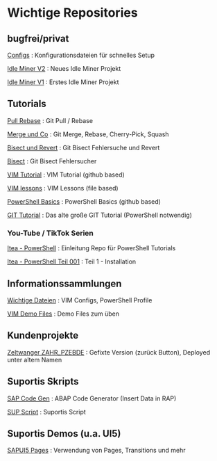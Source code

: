 # Wichtige Repositories

## bugfrei/privat

[Configs](https://github.com/bugfrei/CONFIGS) : Konfigurationsdateien für schnelles Setup

[Idle Miner V2](https://github.com/bugfrei/IdleMinerV2) : Neues Idle Miner Projekt

[Idle Miner V1](https://github.com/bugfrei/IdleMinerVM) : Erstes Idle Miner Projekt


## Tutorials
[Pull Rebase](https://github.com/bugfrei/pullrebase) : Git Pull / Rebase

[Merge und Co](https://github.com/bugfrei/merge_and_co) : Git Merge, Rebase, Cherry-Pick, Squash

[Bisect und Revert](https://github.com/bugfrei/revert) : Git Bisect Fehlersuche und Revert

[Bisect](https://github.com/bugfrei/gitbisect) : Git Bisect Fehlersucher

[VIM Tutorial](https://github.com/bugfrei/VIM-Tutorial) : VIM Tutorial (github based)

[VIM lessons](https://github.com/bugfrei/VIMLessons) : VIM Lessons (file based)

[PowerShell Basics](https://github.com/bugfrei/ps-powershell-basics) : PowerShell Basics (github based)

[GIT Tutorial](https://github.com/bugfrei/Git-Tutorial) : Das alte große GIT Tutorial (PowerShell notwendig)


### You-Tube / TikTok Serien
[Itea - PowerShell](https://github.com/bugfrei/itea-powershell) : Einleitung Repo für PowerShell Tutorials

[Itea - PowerShell Teil 001](https://github.com/bugfrei/ps001-ps-core_install_win) : Teil 1 - Installation


## Informationssammlungen
[Wichtige Dateien](https://github.com/bugfrei/ImportantFiles) : VIM Configs, PowerShell Profile

[VIM Demo Files](https://github.com/bugfrei/VimDemoFiles) : Demo Files zum üben


## Kundenprojekte

[Zeltwanger ZAHR_PZEBDE](https://github.com/bugfrei/ZAHR_PZEBDE_AltFixed) : Gefixte Version (zurück Button), Deployed unter altem Namen

## Suportis Skripts

[SAP Code Gen](https://github.com/bugfrei/SAPCodeGen) : ABAP Code Generator (Insert Data in RAP)

[SUP Script](https://github.com/bugfrei/SUPSCRIPT) : Suportis Script

## Suportis Demos (u.a. UI5)

[SAPUI5 Pages](https://github.com/bugfrei/SAPUI5_Pages) : Verwendung von Pages, Transitions und mehr

